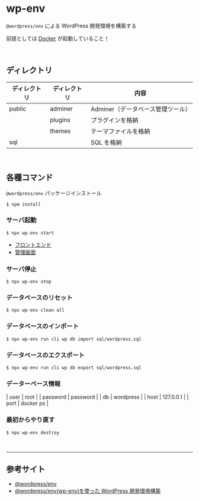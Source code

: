 # wp-env

`@wordpress/env` による WordPress 開発環境を構築する

前提としては [Docker](https://www.docker.com/) が起動していること！

&nbsp;&nbsp;
&nbsp;&nbsp;

## ディレクトリ

| ディレクトリ | ディレクトリ | 内容                              |
| ------------ | ------------ | --------------------------------- |
| public       | adminer      | Adminer（データベース管理ツール） |
|              | plugins      | プラグインを格納                  |
|              | themes       | テーマファイルを格納              |
| sql          |              | SQL を格納                        |

&nbsp;&nbsp;

## 各種コマンド

`@wordpress/env` パッケージインストール

```
$ npm install
```

### サーバ起動

```
$ npx wp-env start
```

- [フロントエンド](http://localhost:3030/)
- [管理画面](http://localhost:3030/wp-admin/)
<!-- - [Adminer](http://localhost:3030/wp-content/adminer/) -->

### サーバ停止

```
$ npx wp-env stop
```

### データベースのリセット

```
$ npx wp-env clean all
```

### データベースのインポート

```
$ npx wp-env run cli wp db import sql/wordpress.sql
```

### データベースのエクスポート

```
$ npx wp-env run cli wp db export sql/wordpress.sql
```

### データーベース情報

| user | root |
| password | password |
| db | wordpress |
| host | 127.0.0.1 |
| port | docker ps |

### 最初からやり直す

```
$ npx wp-env destroy
```

&nbsp;&nbsp;

---

## 参考サイト

- [@wordpress/env](https://ja.wordpress.org/team/handbook/block-editor/reference-guides/packages/packages-env/)
- [@wordpress/env(wp-env)を使った WordPress 開発環境構築](https://codecodeweb.com/blog/699/)
